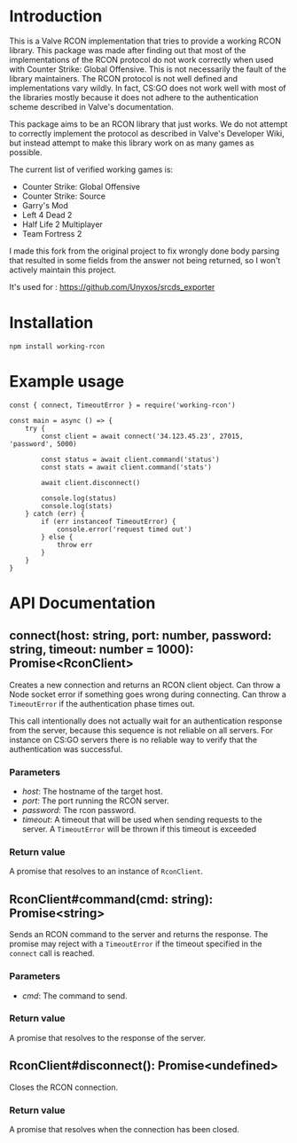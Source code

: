 # Introduction
This is a Valve RCON implementation that tries to provide a working RCON library. This package was made after finding out that most of the implementations of the RCON protocol do not work correctly when used with Counter Strike: Global Offensive. This is not necessarily the fault of the library maintainers. The RCON protocol is not well defined and implementations vary wildly. In fact, CS:GO does not work well with most of the libraries mostly because it does not adhere to the authentication scheme described in Valve's documentation.

This package aims to be an RCON library that just works. We do not attempt to correctly implement the protocol as described in Valve's Developer Wiki, but instead attempt to make this library work on as many games as possible.

The current list of verified working games is:

* Counter Strike: Global Offensive
* Counter Strike: Source
* Garry's Mod
* Left 4 Dead 2
* Half Life 2 Multiplayer
* Team Fortress 2

I made this fork from the original project to fix wrongly done body parsing that resulted in some fields from the answer not being returned, so I won't actively maintain this project.

It's used for : https://github.com/Unyxos/srcds_exporter

# Installation

	npm install working-rcon

# Example usage

	const { connect, TimeoutError } = require('working-rcon')

	const main = async () => {
		try {
			const client = await connect('34.123.45.23', 27015, 'password', 5000)

			const status = await client.command('status')
			const stats = await client.command('stats')

			await client.disconnect()

			console.log(status)
			console.log(stats)
		} catch (err) {
			if (err instanceof TimeoutError) {
				console.error('request timed out')
			} else {
				throw err
			}
		}
	}

# API Documentation

## connect(host: string, port: number, password: string, timeout: number = 1000): Promise&lt;RconClient&gt;
Creates a new connection and returns an RCON client object. Can throw a Node socket error if something goes
wrong during connecting. Can throw a `TimeoutError` if the authentication phase times out.

This call intentionally does not actually wait for an authentication response from the server,
because this sequence is not reliable on all servers. For instance on CS:GO servers there is no reliable
way to verify that the authentication was successful.

### Parameters

* _host_: The hostname of the target host.
* _port_: The port running the RCON server.
* _password_: The rcon password.
* _timeout_: A timeout that will be used when sending requests to the server. A `TimeoutError` will be thrown if this timeout is exceeded

### Return value
A promise that resolves to an instance of `RconClient`.

## RconClient#command(cmd: string): Promise&lt;string&gt;
Sends an RCON command to the server and returns the response.
The promise may reject with a `TimeoutError` if the timeout specified in the `connect` call is reached.

### Parameters

* _cmd_: The command to send.

### Return value
A promise that resolves to the response of the server.

## RconClient#disconnect(): Promise&lt;undefined&gt;
Closes the RCON connection.

### Return value
A promise that resolves when the connection has been closed.
